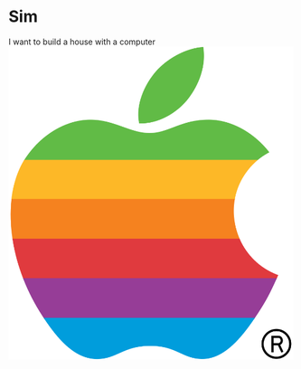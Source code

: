 # Sim
I want to build a house with a computer
![](https://github.com/OpenMindMaker/Sim/blob/master/applelogo.png)
